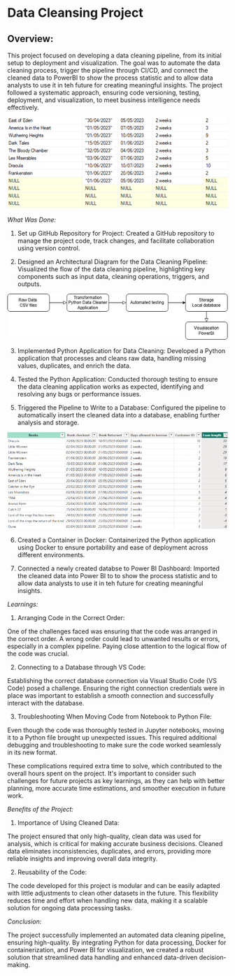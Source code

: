 # Data Cleansing Project

## Overview:

This project focused on developing a data cleaning pipeline, from its initial setup to deployment and visualization. The goal was to automate the data cleaning process, trigger the pipeline through CI/CD, and connect the cleaned data to PowerBI to show the process statistic and to allow data analysts to use it in teh future for creating meaningful insights. The project followed a systematic approach, ensuring code versioning, testing, deployment, and visualization, to meet business intelligence needs effectively.

![example_data_before](image-1.png)

*What Was Done:*

1. Set up GitHub Repository for Project:
Created a GitHub repository to manage the project code, track changes, and facilitate collaboration using version control.

2. Designed an Architectural Diagram for the Data Cleaning Pipeline:
Visualized the flow of the data cleaning pipeline, highlighting key components such as input data, cleaning operations, triggers, and outputs.

![Diagramm](Architecture.png)

3. Implemented Python Application for Data Cleaning:
Developed a Python application that processes and cleans raw data, handling missing values, duplicates, and enrich the data.

4. Tested the Python Application:
Conducted thorough testing to ensure the data cleaning application works as expected, identifying and resolving any bugs or performance issues.

5. Triggered the Pipeline to Write to a Database:
Configured the pipeline to automatically insert the cleaned data into a database, enabling further analysis and storage.

![example_data](image.png)

6. Created a Container in Docker:
Containerized the Python application using Docker to ensure portability and ease of deployment across different environments.

7. Connected a newly created databse to Power BI Dashboard:
Imported the cleaned data into Power BI to to show the process statistic and to allow data analysts to use it in teh future for creating meaningful insights.

*Learnings:*

1. Arranging Code in the Correct Order:

One of the challenges faced was ensuring that the code was arranged in the correct order. A wrong order could lead to unwanted results or errors, especially in a complex pipeline. Paying close attention to the logical flow of the code was crucial.

2. Connecting to a Database through VS Code:

Establishing the correct database connection via Visual Studio Code (VS Code) posed a challenge. Ensuring the right connection credentials were in place was important to establish a smooth connection and successfully interact with the database.

3. Troubleshooting When Moving Code from Notebook to Python File:

Even though the code was thoroughly tested in Jupyter notebooks, moving it to a Python file brought up unexpected issues. This required additional debugging and troubleshooting to make sure the code worked seamlessly in its new format.

These complications required extra time to solve, which contributed to the overall hours spent on the project. It's important to consider such challenges for future projects as key learnings, as they can help with better planning, more accurate time estimations, and smoother execution in future work.

*Benefits of the Project:*

1. Importance of Using Cleaned Data:

The project ensured that only high-quality, clean data was used for analysis, which is critical for making accurate business decisions. Cleaned data eliminates inconsistencies, duplicates, and errors, providing more reliable insights and improving overall data integrity.

2. Reusability of the Code:

The code developed for this project is modular and can be easily adapted with little adjustments to clean other datasets in the future. This flexibility reduces time and effort when handling new data, making it a scalable solution for ongoing data processing tasks.

*Conclusion:*

The project successfully implemented an automated data cleaning pipeline, ensuring high-quality. By integrating Python for data processing, Docker for containerization, and Power BI for visualization, we created a robust solution that streamlined data handling and enhanced data-driven decision-making.

